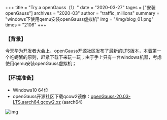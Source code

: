 +++
title = "Try a openGauss（1）"
date = "2020-03-27"
tages = ["安装openGauss"]
archives = "2020-03"
author = "traffic_millions"
summary = "windows下使用qemu安装openGauss虚拟机"
img = "/img/blog_01.png"
times = "2106"
+++

### 【背景】
今天华为开发者大会上，openGauss开源社区发布了最新的LTS版本，本着第一个吃螃蟹的原则，赶紧下载下来玩一玩；由于手上只有一台windows机器，考虑使用qemu安装openGauss虚拟机；

### 【环境准备】
- Windows10 64位
- openGauss开源社区下载qcow2镜像：[openGauss-20.03-LTS.aarch64.qcow2.xz](http://repo.openGauss.org/openGauss-20.03-LTS/virtual_machine_img/aarch64/openGauss-20.03-LTS.aarch64.qcow2.xz) (aarch64)


![img](../2020-03-27-qemu-media/download_qcow2.png "download_qcow2.png")
